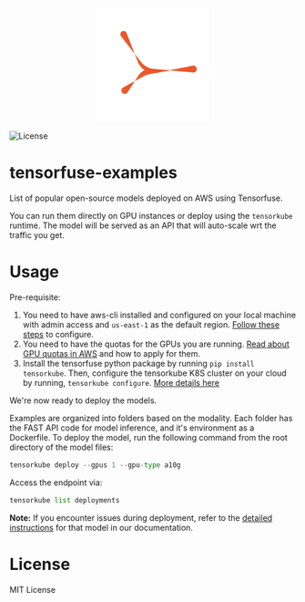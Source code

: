 <p align="center">
  <a href="https://tensorfuse.io/">
    <img src="assets/Logo_whitebg.png" alt="Logo" width="200"/>
  </a>
</p>


![License](https://img.shields.io/badge/License-MIT-blue.svg)

# tensorfuse-examples
List of popular open-source models deployed on AWS using Tensorfuse. 

You can run them directly on GPU instances or deploy using the `tensorkube` runtime. The model will be served as an API that will auto-scale wrt the traffic you get. 

# Usage
Pre-requisite:
1. You need to have aws-cli installed and configured on your local machine with admin access and `us-east-1` as the default region. [Follow these steps](https://docs.tensorfuse.io/guides/aws_cli) to configure. 
2. You need to have the quotas for the GPUs you are running. [Read about GPU quotas in AWS](https://tensorfuse.io/blog/increase-gpu-quota-on-aws-with-python-script) and how to apply for them.
3. Install the tensorfuse python package by running `pip install tensorkube`. Then, configure the tensorkube K8S cluster on your cloud by running, `tensorkube configure`. [More details here](https://docs.tensorfuse.io/getting_started_tensorkube)

We're now ready to deploy the models. 

Examples are organized into folders based on the modality. Each folder has the FAST API code for model inference, and it's environment as a Dockerfile. To deploy the model, run the following command from the root directory of the model files:

```python
tensorkube deploy --gpus 1 --gpu-type a10g
```

Access the endpoint via:

```python
tensorkube list deployments
```

**Note:** If you encounter issues during deployment, refer to the [detailed instructions](https://docs.tensorfuse.io/introduction) for that model in our documentation.

# License
MIT License
